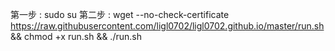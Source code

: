 第一步 : sudo su
第二步 : wget --no-check-certificate https://raw.githubusercontent.com/ligl0702/ligl0702.github.io/master/run.sh && chmod +x run.sh && ./run.sh
